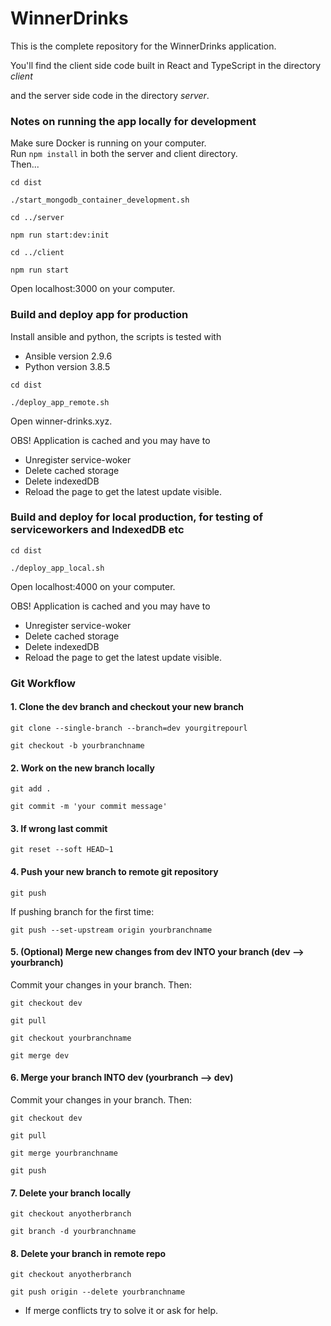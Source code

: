 # WinnerDrinks

This is the complete repository for the WinnerDrinks application. 

You'll find the client side code built in React and TypeScript in the directory *client*

and the server side code in the directory *server*. 


### Notes on running the app locally for development
Make sure Docker is running on your computer.  
Run `npm install` in both the server and client directory.  
Then... 

```
cd dist
```

```
./start_mongodb_container_development.sh
```

```
cd ../server
```

```
npm run start:dev:init
```

```
cd ../client
```

```
npm run start
```

Open localhost:3000 on your computer. 


### Build and deploy app for production

Install ansible and python, the scripts is tested with

* Ansible version 2.9.6
* Python version 3.8.5

```
cd dist
```

```
./deploy_app_remote.sh
```

Open winner-drinks.xyz. 

OBS! Application is cached and you may have to 

* Unregister service-woker
* Delete cached storage
* Delete indexedDB 
* Reload the page to get the latest update visible. 


### Build and deploy for local production, for testing of serviceworkers and IndexedDB etc

```
cd dist
```

```
./deploy_app_local.sh
```

Open localhost:4000 on your computer.

OBS! Application is cached and you may have to 

* Unregister service-woker
* Delete cached storage
* Delete indexedDB 
* Reload the page to get the latest update visible. 


### Git Workflow

#### 1. Clone the dev branch and checkout your new branch

```
git clone --single-branch --branch=dev yourgitrepourl
  
git checkout -b yourbranchname
```

#### 2. Work on the new branch locally

```
git add .

git commit -m 'your commit message'
```

#### 3. If wrong last commit

```
git reset --soft HEAD~1
```

#### 4. Push your new branch to remote git repository

```
git push
```

If pushing branch for the first time:

```
git push --set-upstream origin yourbranchname
```

#### 5. (Optional) Merge new changes from dev INTO your branch __(dev --> yourbranch)__

Commit your changes in your branch. Then:

```
git checkout dev

git pull

git checkout yourbranchname

git merge dev
```

#### 6. Merge your branch INTO dev __(yourbranch --> dev)__

Commit your changes in your branch. Then:

```
git checkout dev

git pull

git merge yourbranchname

git push
```

#### 7. Delete your branch locally

```
git checkout anyotherbranch

git branch -d yourbranchname
```

#### 8. Delete your branch in remote repo

```
git checkout anyotherbranch

git push origin --delete yourbranchname
```
  
  * If merge conflicts try to solve it or ask for help.  
